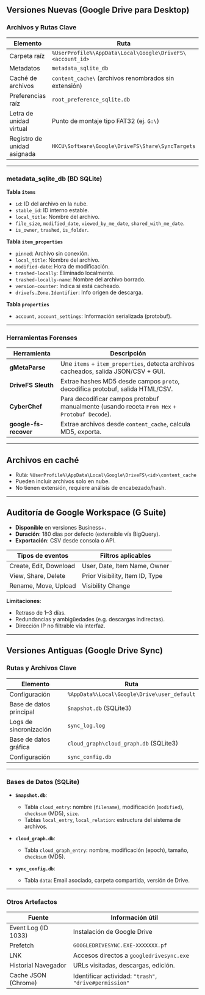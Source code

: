 ## Versiones Nuevas (Google Drive para Desktop)

### Archivos y Rutas Clave

| Elemento                    | Ruta                                                      |
| --------------------------- | --------------------------------------------------------- |
| Carpeta raíz                | `%UserProfile%\AppData\Local\Google\DriveFS\<account_id>` |
| Metadatos                   | `metadata_sqlite_db`                                      |
| Caché de archivos           | `content_cache\` (archivos renombrados sin extensión)     |
| Preferencias raíz           | `root_preference_sqlite.db`                               |
| Letra de unidad virtual     | Punto de montaje tipo FAT32 (ej. `G:\`)                   |
| Registro de unidad asignada | `HKCU\Software\Google\DriveFS\Share\SyncTargets`          |

---

### metadata\_sqlite\_db (BD SQLite)

**Tabla `items`**
* `id`: ID del archivo en la nube.
* `stable_id`: ID interno estable.
* `local_title`: Nombre del archivo.
* `file_size`, `modified_date`, `viewed_by_me_date`, `shared_with_me_date`.
* `is_owner`, `trashed`, `is_folder`.

**Tabla `item_properties`**
* `pinned`: Archivo sin conexión.
* `local_title`: Nombre del archivo.
* `modified-date`: Hora de modificación.
* `trashed-locally`: Eliminado localmente.
* `trashed-locally-name`: Nombre del archivo borrado.
* `version-counter`: Indica si está cacheado.
* `drivefs.Zone.Identifier`: Info origen de descarga.

**Tabla `properties`**
* `account`, `account_settings`: Información serializada (protobuf).

---

### Herramientas Forenses

| Herramienta           | Descripción                                                                                  |
| --------------------- | -------------------------------------------------------------------------------------------- |
| **gMetaParse**        | Une `items` + `item_properties`, detecta archivos cacheados, salida JSON/CSV + GUI.          |
| **DriveFS Sleuth**    | Extrae hashes MD5 desde campos `proto`, decodifica protobuf, salida HTML/CSV.                |
| **CyberChef**         | Para decodificar campos protobuf manualmente (usando receta `From Hex` + `Protobuf Decode`). |
| **google-fs-recover** | Extrae archivos desde `content_cache`, calcula MD5, exporta.                                 |

---

## Archivos en caché

* Ruta: `%UserProfile%\AppData\Local\Google\DriveFS\<id>\content_cache`
* Pueden incluir archivos solo en nube.
* No tienen extensión, requiere análisis de encabezado/hash.

---

## Auditoría de Google Workspace (G Suite)

* **Disponible** en versiones Business+.
* **Duración**: 180 días por defecto (extensible vía BigQuery).
* **Exportación**: CSV desde consola o API.

| Tipos de eventos       | Filtros aplicables              |
| ---------------------- | ------------------------------- |
| Create, Edit, Download | User, Date, Item Name, Owner    |
| View, Share, Delete    | Prior Visibility, Item ID, Type |
| Rename, Move, Upload   | Visibility Change               |

**Limitaciones**:

* Retraso de 1–3 días.
* Redundancias y ambigüedades (e.g. descargas indirectas).
* Dirección IP no filtrable vía interfaz.

---

## Versiones Antiguas (Google Drive Sync)

### Rutas y Archivos Clave

| Elemento                | Ruta                                        |
| ----------------------- | ------------------------------------------- |
| Configuración           | `%AppData%\Local\Google\Drive\user_default` |
| Base de datos principal | `Snapshot.db` (SQLite3)                     |
| Logs de sincronización  | `sync_log.log`                              |
| Base de datos gráfica   | `cloud_graph\cloud_graph.db` (SQLite3)      |
| Configuración           | `sync_config.db`                            |

---

### Bases de Datos (SQLite)

* **`Snapshot.db`**:

  * Tabla `cloud_entry`: nombre (`filename`), modificación (`modified`), `checksum` (MD5), `size`.
  * Tablas `local_entry`, `local_relation`: estructura del sistema de archivos.

* **`cloud_graph.db`**:

  * Tabla `cloud_graph_entry`: nombre, modificación (epoch), tamaño, `checksum` (MD5).

* **`sync_config.db`**:

  * Tabla `data`: Email asociado, carpeta compartida, versión de Drive.

---

### Otros Artefactos

| Fuente              | Información útil                                       |
| ------------------- | ------------------------------------------------------ |
| Event Log (ID 1033) | Instalación de Google Drive                            |
| Prefetch            | `GOOGLEDRIVESYNC.EXE-XXXXXXX.pf`                       |
| LNK                 | Accesos directos a `googledrivesync.exe`               |
| Historial Navegador | URLs visitadas, descargas, edición.                    |
| Cache JSON (Chrome) | Identificar actividad: `"trash"`, `"drive#permission"` |
